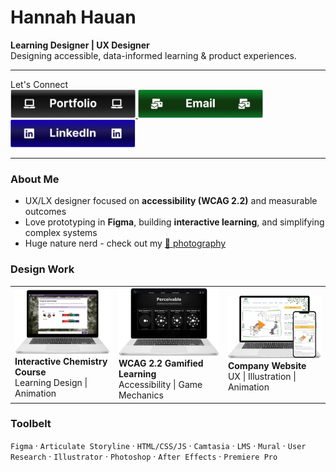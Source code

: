 
# Hannah Hauan
**Learning Designer | UX Designer**  
Designing accessible, data-informed learning & product experiences.

---

Let's Connect
<br>
<a href="https://www.hannahhauan.com" target="_blank">
  <img alt="Portfolio" src="images/btn-portfolio.png" width="200">
</a>
<a href="mailto:hannahchauan@gmail.com" target="_blank">
  <img alt="Email" src="images/btn-email.png" width="200">
</a>
<a href="https://www.linkedin.com/in/hannahhauan/" target="_blank">
  <img alt="LinkedIn" src="images/btn-linkedin.png" width="200">
</a>

---

### About Me
- UX/LX designer focused on **accessibility (WCAG 2.2)** and measurable outcomes  
- Love prototyping in **Figma**, building **interactive learning**, and simplifying complex systems  
- Huge nature nerd - check out my [📸 photography](https://www.hannahhauan.com/about-me)
### Design Work
<table>
  <tr>
      <td>
    <a href="https://www.hannahhauan.com/real-chem-ii">
      <img alt="View case study" src="images/rc-2.png" width="200">
      </a>
      <br/>
      <b>Interactive Chemistry Course</b><br/>
       Learning Design | Animation
      <br/>
    </td>
    <td>
       <a href="https://www.hannahhauan.com/wcag2-2-elearning">
        <img alt="View case study" src="images/a11y.png" width="200">
      </a>
      <br/>
      <b>WCAG 2.2 Gamified Learning</b>
      <br/>
      Accessibility | Game Mechanics
      <br/>
    </td>
    <td>
         <a href="https://www.hannahhauan.com/company-website">
        <img alt="View case study" src="images/company-website.png" width="200">
        </a>
        <br/>
        <b>Company Website</b><br/>
          UX | Illustration | Animation
        <br/>
     </td>
  </tr>
</table>

### Toolbelt
`Figma` · `Articulate Storyline` · `HTML/CSS/JS` · `Camtasia` · `LMS` · `Mural` · `User Research` · `Illustrator` · `Photoshop` · `After Effects` · `Premiere Pro`


